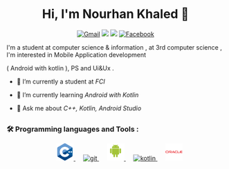 <h1 align="center">Hi, I'm Nourhan Khaled 👋</h1>
<p align="center">  
    <a href="mailto:nk1327@fayoum.edu.eg"><img img src="https://img.shields.io/badge/gmail-%23EA4335.svg?style=plastic&logo=gmail&logoColor=white" alt="Gmail"/></a>
    <a href="https://twitter.com/Nour_Khaled174"><img src="https://img.shields.io/badge/twitter-%231FA1F1?style=flat&logo=twitter&logoColor=white"/></a>
    <a href="https://www.linkedin.com/in/NourhanKhaled"><img src="https://img.shields.io/badge/linkedin-%230177B5?style=flat&logo=linkedin&logoColor=white"/></a>
    <a href="https://www.facebook.com/nour.elgendy.3954?mibextid=ZbWKwL"><img src="https://img.shields.io/badge/facebook-%231877F2.svg?        style=plastic&logo=facebook&logoColor=white" alt="Facebook"/></a>
  </p>
  

  I'm a student at computer science & information , at 3rd computer science , I'm interested in Mobile Application development 
                               
  ( Android with kotlin ), PS and Ui&Ux .
  
  
  - 🔭 I’m currently a student at *FCI*

  - 🌱 I’m currently learning *Android with Kotlin*

  - 💬 Ask me about *C++, Kotlin, Android Studio*


  ## <h3 align="left"> 🛠️ Programming languages and Tools : </h3>
<p align="center"> 
  &emsp; 
<a href="https://www.w3schools.com/cpp/" target="_blank" rel="noreferrer"> <img src="https://raw.githubusercontent.com/devicons/devicon/master/icons/cplusplus/cplusplus-original.svg" alt="cplusplus" width="40" height="40"/> </a> 
&emsp;
<a href="https://git-scm.com/" target="_blank" rel="noreferrer"> <img src="https://www.vectorlogo.zone/logos/git-scm/git-scm-icon.svg" alt="git" width="40" height="40"/> </a>
&emsp;  
<a href="https://developer.android.com" target="_blank" rel="noreferrer"> <img src="https://raw.githubusercontent.com/devicons/devicon/master/icons/android/android-original-wordmark.svg" alt="android" width="40" height="40"/> </a>
&emsp;
<a href="https://kotlinlang.org" target="_blank" rel="noreferrer"> <img src="https://www.vectorlogo.zone/logos/kotlinlang/kotlinlang-icon.svg" alt="kotlin" width="40" height="40"/> </a>
&emsp;
<a href="https://www.oracle.com/" target="_blank" rel="noreferrer"> <img src="https://raw.githubusercontent.com/devicons/devicon/master/icons/oracle/oracle-original.svg" alt="oracle" width="40" height="40"/> </a>
</p>
